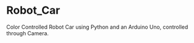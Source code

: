 # Robot_Car
Color Controlled Robot Car using Python and an Arduino Uno, controlled through Camera. 
